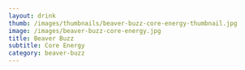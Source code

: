```yaml
---
layout: drink
thumb: /images/thumbnails/beaver-buzz-core-energy-thumbnail.jpg
image: /images/beaver-buzz-core-energy.jpg
title: Beaver Buzz
subtitle: Core Energy
category: beaver-buzz
---
```


